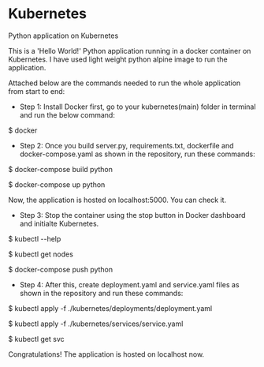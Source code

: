 # Kubernetes
Python application on Kubernetes

This is a 'Hello World!' Python application running in a docker container on Kubernetes. I have used light weight python alpine image to run the application.

Attached below are the commands needed to run the whole application from start to end:

- Step 1: Install Docker first, go to your kubernetes(main) folder in terminal and run the below command:

$ docker


- Step 2: Once you build server.py, requirements.txt, dockerfile and docker-compose.yaml as shown in the repository, run these commands: 

$ docker-compose build python

$ docker-compose up python

Now, the application is hosted on localhost:5000. You can check it.


- Step 3: Stop the container using the stop button in Docker dashboard and initialte Kubernetes.

$ kubectl --help 

$ kubectl get nodes

$ docker-compose push python


- Step 4: After this, create deployment.yaml and service.yaml files as shown in the repository and run these commands:

$ kubectl apply -f ./kubernetes/deployments/deployment.yaml

$ kubectl apply -f ./kubernetes/services/service.yaml

$ kubectl get svc


Congratulations! The application is hosted on localhost now. 
